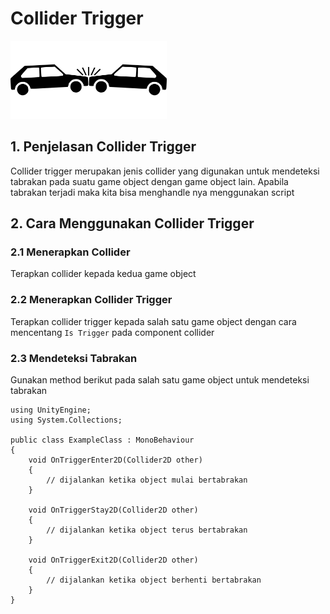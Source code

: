 # Collider Trigger

<img src="collider2d.png" width="250">

## 1. Penjelasan Collider Trigger

Collider trigger merupakan jenis collider yang digunakan untuk mendeteksi tabrakan pada suatu game object dengan game object lain. Apabila tabrakan terjadi maka kita bisa menghandle nya menggunakan script

## 2. Cara Menggunakan Collider Trigger

### 2.1 Menerapkan Collider  

Terapkan collider kepada kedua game object

### 2.2 Menerapkan Collider Trigger

Terapkan collider trigger kepada salah satu game object dengan cara mencentang `Is Trigger` pada component collider

### 2.3 Mendeteksi Tabrakan

Gunakan method berikut pada salah satu game object untuk mendeteksi tabrakan

```cSharp
using UnityEngine;
using System.Collections;

public class ExampleClass : MonoBehaviour
{
    void OnTriggerEnter2D(Collider2D other)
    {
        // dijalankan ketika object mulai bertabrakan
    }

    void OnTriggerStay2D(Collider2D other)
    {
        // dijalankan ketika object terus bertabrakan
    }

    void OnTriggerExit2D(Collider2D other)
    {
        // dijalankan ketika object berhenti bertabrakan
    }
}
```
